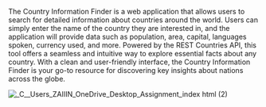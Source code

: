 The Country Information Finder is a web application that allows users to search for detailed information about countries around the world. Users can simply enter the name of the country they are interested in, and the application will provide data such as population, area, capital, languages spoken, currency used, and more. Powered by the REST Countries API, this tool offers a seamless and intuitive way to explore essential facts about any country. With a clean and user-friendly interface, the Country Information Finder is your go-to resource for discovering key insights about nations across the globe.

![_C__Users_ZAIIIN_OneDrive_Desktop_Assignment_index html (2)](https://github.com/abdulsaboor2/Get-Country-Information-From-API/assets/57446794/9d183d42-c8df-44de-9162-c9c9e30a2f92)
